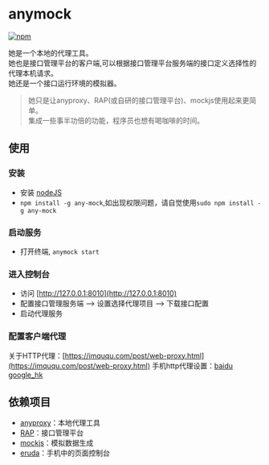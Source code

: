 # anymock
[![npm](https://img.shields.io/badge/npm-1.0.11-green.svg)](https://www.npmjs.com/package/any-mock)

她是一个本地的代理工具。<br>
她也是接口管理平台的客户端,可以根据接口管理平台服务端的接口定义选择性的代理本机请求。<br>
她还是一个接口运行环境的模拟器。<br>

> 她只是让anyproxy、RAP(或自研的接口管理平台)、mockjs使用起来更简单。<br>集成一些事半功倍的功能，程序员也想有喝咖啡的时间。

## 使用

### 安装
* 安装 [nodeJS](http://nodejs.org)
* `npm install -g any-mock`,如出现权限问题，请自觉使用`sudo npm install -g any-mock`

### 启动服务
* 打开终端, `anymock start`

### 进入控制台
* 访问 [http://127.0.0.1:8010](http://127.0.0.1:8010)
* 配置接口管理服务端 ——> 设置选择代理项目 ——> 下载接口配置
* 启动代理服务

### 配置客户端代理
关于HTTP代理：[https://imququ.com/post/web-proxy.html](https://imququ.com/post/web-proxy.html)
手机http代理设置：[baidu](https://www.baidu.com/s?wd=%E6%89%8B%E6%9C%BAhttp%E4%BB%A3%E7%90%86%E8%AE%BE%E7%BD%AE) [google_hk](https://www.google.com.hk/search?q=%E6%89%8B%E6%9C%BAhttp%E4%BB%A3%E7%90%86%E8%AE%BE%E7%BD%AE&oq=%E6%89%8B%E6%9C%BAhttp%E4%BB%A3%E7%90%86%E8%AE%BE%E7%BD%AE)

## 依赖项目
* [anyproxy](https://github.com/alibaba/anyproxy)：本地代理工具
* [RAP](https://github.com/thx/RAP)：接口管理平台
* [mockjs](http://mockjs.com/)：模拟数据生成
* [eruda](https://github.com/liriliri/eruda)：手机中的页面控制台